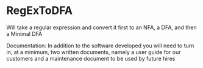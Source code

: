 RegExToDFA
==========

Will take a regular expression and convert it first to an NFA, a DFA, and then a Minimal DFA

Documentation:
In addition to the software developed you will need to turn in, at a minimum, two written documents, namely a user guide for our customers and a maintenance document to be used by future hires

